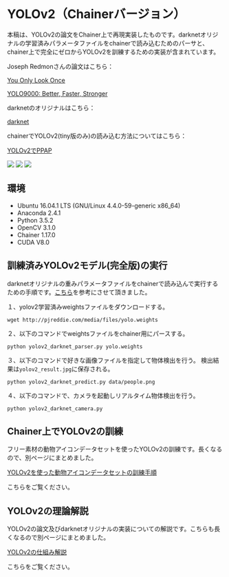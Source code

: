 # YOLOv2（Chainerバージョン）
本稿は、YOLOv2の論文をChainer上で再現実装したものです。darknetオリジナルの学習済みパラメータファイルをchainerで読み込むためのパーサと、chainer上で完全にゼロからYOLOv2を訓練するための実装が含まれています。


Joseph Redmonさんの論文はこちら：

[You Only Look Once](https://arxiv.org/abs/1506.02640)

[YOLO9000: Better, Faster, Stronger](https://arxiv.org/abs/1612.08242)


darknetのオリジナルはこちら：

[darknet](http://pjreddie.com/)

chainerでYOLOv2(tiny版のみ)の読み込む方法についてはこちら：

[YOLOv2でPPAP](http://qiita.com/ashitani/items/566cf9234682cb5f2d60)




<img src="data/dance_short.gif">

<img src="data/drive_short.gif">

<img src="data/animal_output.gif">


## 環境
- Ubuntu 16.04.1 LTS (GNU/Linux 4.4.0-59-generic x86_64)
- Anaconda 2.4.1
- Python 3.5.2
- OpenCV 3.1.0
- Chainer 1.17.0
- CUDA V8.0


## 訓練済みYOLOv2モデル(完全版)の実行
darknetオリジナルの重みパラメータファイルをchainerで読み込んで実行するための手順です。<a href="http://qiita.com/ashitani/items/566cf9234682cb5f2d60">こちら</a>を参考にさせて頂きました。

１、yolov2学習済みweightsファイルをダウンロードする。


```
wget http://pjreddie.com/media/files/yolo.weights
```

２、以下のコマンドでweightsファイルをchainer用にパースする。

```
python yolov2_darknet_parser.py yolo.weights
```

３、以下のコマンドで好きな画像ファイルを指定して物体検出を行う。
検出結果は`yolov2_result.jpg`に保存される。

```
python yolov2_darknet_predict.py data/people.png
```


４、以下のコマンドで、カメラを起動しリアルタイム物体検出を行う。

```
python yolov2_darknet_camera.py 
```


## Chainer上でYOLOv2の訓練
フリー素材の動物アイコンデータセットを使ったYOLOv2の訓練です。長くなるので、別ページにまとめました。

<a href="./YOLOv2_animal_train.md">YOLOv2を使った動物アイコンデータセットの訓練手順</a>

こちらをご覧ください。


## YOLOv2の理論解説
YOLOv2の論文及びdarknetオリジナルの実装についての解説です。こちらも長くなるので別ページにまとめました。

<a href="./YOLOv2.md">YOLOv2の仕組み解説</a>

こちらをご覧ください。